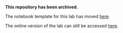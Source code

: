 **This repository has been archived.**

The notebook template for this lab has moved [here](https://github.com/mongodb-developer/genai-devday-notebooks/blob/main/ai-rag-lab.ipynb).

The online version of the lab can still be accessed [here](https://mongodb-developer.github.io/ai-rag-lab/).

